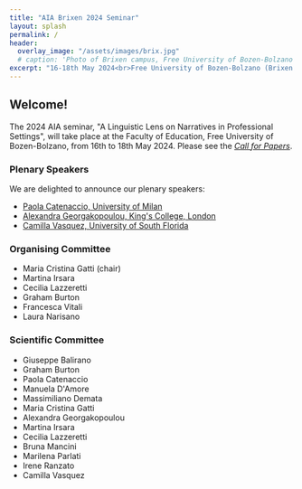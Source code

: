 ```yaml
---
title: "AIA Brixen 2024 Seminar"
layout: splash
permalink: /
header:
  overlay_image: "/assets/images/brix.jpg"
  # caption: 'Photo of Brixen campus, Free University of Bozen-Bolzano'
excerpt: "16-18th May 2024<br>Free University of Bozen-Bolzano (Brixen campus)"
---
```


## Welcome!

The 2024 AIA seminar, "A Linguistic Lens on Narratives in Professional Settings", will take place at the Faculty of Education, Free University of Bozen-Bolzano, from 16th to 18th May 2024.
Please see the _[Call for Papers](https://gfburton.github.io/aiabrixen2024/cfp/)_.


### Plenary Speakers

We are delighted to announce our plenary speakers:

* [Paola Catenaccio, University of Milan](https://www.unimi.it/it/ugov/person/paola-catenaccio)
* [Alexandra Georgakopoulou, King's College, London](https://www.kcl.ac.uk/people/alexandra-georgakopoulou)
* [Camilla Vasquez, University of South Florida](https://www.usf.edu/arts-sciences/departments/world-languages/about-us/c-vasquez.aspx)


### Organising  Committee

* Maria Cristina Gatti (chair)
* Martina Irsara
* Cecilia Lazzeretti
* Graham Burton
* Francesca Vitali
* Laura Narisano


### Scientific Committee

* Giuseppe Balirano
* Graham Burton
* Paola Catenaccio
* Manuela D'Amore
* Massimiliano Demata
* Maria Cristina Gatti
* Alexandra Georgakopoulou
* Martina Irsara
* Cecilia Lazzeretti 
* Bruna Mancini
* Marilena Parlati
* Irene Ranzato
* Camilla Vasquez
